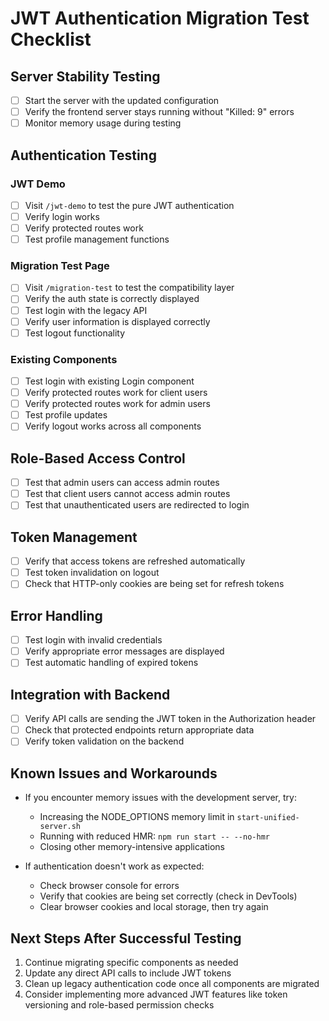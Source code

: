 # JWT Authentication Migration Test Checklist

## Server Stability Testing

- [ ] Start the server with the updated configuration
- [ ] Verify the frontend server stays running without "Killed: 9" errors
- [ ] Monitor memory usage during testing

## Authentication Testing

### JWT Demo

- [ ] Visit `/jwt-demo` to test the pure JWT authentication
- [ ] Verify login works
- [ ] Verify protected routes work
- [ ] Test profile management functions

### Migration Test Page

- [ ] Visit `/migration-test` to test the compatibility layer
- [ ] Verify the auth state is correctly displayed
- [ ] Test login with the legacy API
- [ ] Verify user information is displayed correctly
- [ ] Test logout functionality

### Existing Components

- [ ] Test login with existing Login component
- [ ] Verify protected routes work for client users
- [ ] Verify protected routes work for admin users
- [ ] Test profile updates
- [ ] Verify logout works across all components

## Role-Based Access Control

- [ ] Test that admin users can access admin routes
- [ ] Test that client users cannot access admin routes
- [ ] Test that unauthenticated users are redirected to login

## Token Management

- [ ] Verify that access tokens are refreshed automatically
- [ ] Test token invalidation on logout
- [ ] Check that HTTP-only cookies are being set for refresh tokens

## Error Handling

- [ ] Test login with invalid credentials
- [ ] Verify appropriate error messages are displayed
- [ ] Test automatic handling of expired tokens

## Integration with Backend

- [ ] Verify API calls are sending the JWT token in the Authorization header
- [ ] Check that protected endpoints return appropriate data
- [ ] Verify token validation on the backend

## Known Issues and Workarounds

- If you encounter memory issues with the development server, try:
  - Increasing the NODE_OPTIONS memory limit in `start-unified-server.sh`
  - Running with reduced HMR: `npm run start -- --no-hmr`
  - Closing other memory-intensive applications

- If authentication doesn't work as expected:
  - Check browser console for errors
  - Verify that cookies are being set correctly (check in DevTools)
  - Clear browser cookies and local storage, then try again

## Next Steps After Successful Testing

1. Continue migrating specific components as needed
2. Update any direct API calls to include JWT tokens
3. Clean up legacy authentication code once all components are migrated
4. Consider implementing more advanced JWT features like token versioning and role-based permission checks 